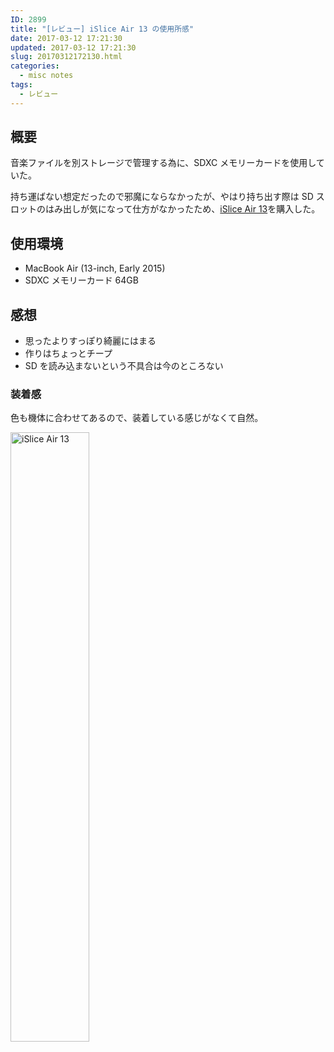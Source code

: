 ```yaml
---
ID: 2899
title: "[レビュー] iSlice Air 13 の使用所感"
date: 2017-03-12 17:21:30
updated: 2017-03-12 17:21:30
slug: 20170312172130.html
categories:
  - misc notes
tags:
  - レビュー
---
```


<!--more-->

## 概要

音楽ファイルを別ストレージで管理する為に、SDXC メモリーカードを使用していた。

持ち運ばない想定だったので邪魔にならなかったが、やはり持ち出す際は SD スロットのはみ出しが気になって仕方がなかったため、[iSlice Air 13](https://www.amazon.co.jp/exec/obidos/ASIN/B00TTFOFEO/chafuso-22/ref=nosim/)を購入した。

## 使用環境

- MacBook Air (13-inch, Early 2015)
- SDXC メモリーカード 64GB

## 感想

- 思ったよりすっぽり綺麗にはまる
- 作りはちょっとチープ
- SD を読み込まないという不具合は今のところない

### 装着感

色も機体に合わせてあるので、装着している感じがなくて自然。

<img alt="iSlice Air 13" src="https://i.imgur.com/C7Vm3Nh.jpg" width="50%">
